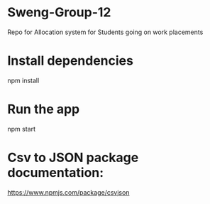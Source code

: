 # Sweng-Group-12
Repo for Allocation system for Students going on work placements

# Install dependencies
npm install
# Run the app
npm start

# Csv to JSON package documentation:
https://www.npmjs.com/package/csvjson